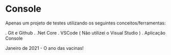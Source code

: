 # Console

Apenas um projeto de testes utilizando os seguintes conceitos/ferramentas:

. Git e Github
. .Net Core
. VSCode ( Não utilizei o Visual Studio )
. Aplicação Console

Janeiro de 2021 - O ano das vacinas!
